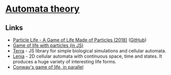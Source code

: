 # [Automata theory](https://en.wikipedia.org/wiki/Automata_theory)

## Links

- [Particle Life - A Game of Life Made of Particles (2018)](https://www.youtube.com/watch?v=Z_zmZ23grXE) ([GitHub](https://github.com/HackerPoet/Particle-Life))
- [Game of life with particles (in JS)](https://github.com/fnky/particle-life)
- [Terra](https://github.com/rileyjshaw/terra) - JS library for simple biological simulations and cellular automata.
- [Lenia](https://github.com/Chakazul/Lenia) - 2D cellular automata with continuous space, time and states. It produces a huge variety of interesting life forms.
- [Conway's game of life, in parallel](https://jlpaca.github.io/toybox/4-conway/index.html)
